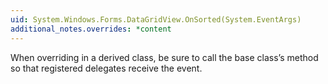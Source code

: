 ```yaml
---
uid: System.Windows.Forms.DataGridView.OnSorted(System.EventArgs)
additional_notes.overrides: *content
---
```


<p>When overriding <xref href="System.Windows.Forms.DataGridView.OnSorted(System.EventArgs)"></xref> in a derived class, be sure to call the base class’s <xref href="System.Windows.Forms.DataGridView.OnSorted(System.EventArgs)"></xref> method so that registered delegates receive the event.</p>


